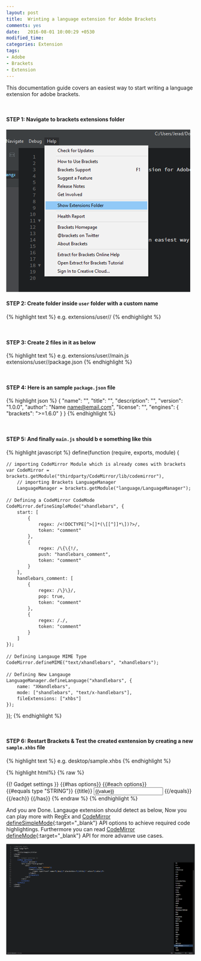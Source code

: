 ```yaml
---
layout: post
title:  Wrinting a language extension for Adobe Brackets
comments: yes
date:   2016-08-01 10:00:29 +0530
modified_time: 
categories: Extension
tags:
- Adobe
- Brackets
- Extension
---
```


This documentation guide covers an easiest way to start writing a language extension for adobe brackets.

<br> 

#### STEP 1: Navigate to brackets extensions folder

<img src="/images/post/brackets_extension_folder_navigate.png">

<br> 

#### STEP 2: Create folder inside `user` folder with a custom name

{% highlight text %}
e.g. extensions/user/<custom-extension>/
{% endhighlight %}

<br> 

#### STEP 3: Create 2 files in it as below

{% highlight text %}
e.g.
extensions/user/<your-extension>/main.js
extensions/user/<your-extension>/package.json
{% endhighlight %}

<br> 

#### STEP 4: Here is an sample `package.json` file

{% highlight json %}
{
    "name": "<your-extension>",
    "title": "<Your-Brackets-Extension>",
    "description": "<Your-Brackets-Extension-Description>",
    "version": "1.0.0",
    "author": "Name <name@email.com>",
    "license": "<MIT>",
    "engines": {
        "brackets": ">=1.6.0"
    }
}
{% endhighlight %}

<br>

#### STEP 5: And finally `main.js` should b e something like this

{% highlight javascript %}
define(function (require, exports, module) {
    
    // importing CodeMirror Module which is already comes with brackets
    var CodeMirror = brackets.getModule("thirdparty/CodeMirror/lib/codemirror"),
        // importing Brackets LanguageManager
        LanguageManager = brackets.getModule("language/LanguageManager");
    
    // Defining a CodeMirror CodeMode
    CodeMirror.defineSimpleMode("xhandlebars", {
        start: [
            {
                regex: /<!DOCTYPE[^>[]*(\[[^]]*\])?>/,
                token: "comment"
            },
            {
                regex: /\{\{!/,
                push: "handlebars_comment",
                token: "comment"
            }
        ],
        handlebars_comment: [
            { 
                regex: /\}\}/,
                pop: true,
                token: "comment"
            },
            {
                regex: /./,
                token: "comment"
            }
        ]
    });
    
    // Defining Langauge MIME Type
    CodeMirror.defineMIME("text/xhandlebars", "xhandlebars");
    
    // Defining New Langauge
    LanguageManager.defineLanguage("xhandlebars", {
        name: "XHandlebars",
        mode: ["shandlebars", "text/x-handlebars"],
        fileExtensions: ["xhbs"]
    });
    
});
{% endhighlight %}

<br>

#### STEP 6: Restart Brackets & Test the created exntension by creating a new `sample.xhbs` file

{% highlight text %}
e.g.
desktop/sample.xhbs
{% endhighlight %}

{% highlight html%}
{% raw %}
<!DOCTYPE html>
<html lang="en">
<head>
    <title>Sample</title>
</head>
<body>
    {{! Gadget settings }}
    {{#has options}}
        {{#each options}}
        <div class="form-group">
            <div>
                {{#equals type "STRING"}}
                <label>{{title}}
                    <input type="text" name="{{@key}}" placeholder="{{title}}" value="{{value}}">
                </label>
                {{/equals}}
            </div>
        </div>
        {{/each}}
    {{/has}}
</body>
</html>
{% endraw %}
{% endhighlight %}

<br>

And you are Done. Langauge extension should detect as below, Now you can play more with RegEx and [CodeMirror defineSimpleMode](https://codemirror.net/demo/simplemode.html){:target="_blank"} 
API options to achieve required code highlightings. Furthermore you can read [CodeMirror defineMode](https://codemirror.net/doc/manual.html#modeapi){:target="_blank"} API for more advanve use cases.

<img src="/images/post/brackets_custom_language_extension.png" class="img-responsive">